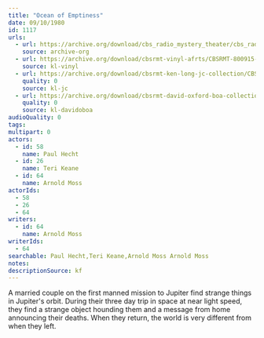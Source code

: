 ```yaml
---
title: "Ocean of Emptiness"
date: 09/10/1980
id: 1117
urls: 
  - url: https://archive.org/download/cbs_radio_mystery_theater/cbs_radio_mystery_theater-1101-1150.zip/cbs_radio_mystery_theater-1101-1150%2Fcbsrmt_1117_ocean_of_emptiness.mp3
    source: archive-org
  - url: https://archive.org/download/cbsrmt-vinyl-afrts/CBSRMT-800915-1118-Number-One_afrts.mp3
    source: kl-vinyl
  - url: https://archive.org/download/cbsrmt-ken-long-jc-collection/CBSRMT - 800910 1117 Ocean of Emptiness vbr jt_jc.mp3
    quality: 0
    source: kl-jc
  - url: https://archive.org/download/cbsrmt-david-oxford-boa-collection/CBSRMT-800910-1117-Ocean-of-Emptiness-(32-22)-[2007]-{BoA}.mp3
    quality: 0
    source: kl-davidoboa
audioQuality: 0
tags: 
multipart: 0
actors:  
  - id: 58
    name: Paul Hecht  
  - id: 26
    name: Teri Keane  
  - id: 64
    name: Arnold Moss
actorIds:  
  - 58  
  - 26  
  - 64
writers:  
  - id: 64
    name: Arnold Moss
writerIds:  
  - 64
searchable: Paul Hecht,Teri Keane,Arnold Moss Arnold Moss
notes: 
descriptionSource: kf
---
```

A married couple on the first manned mission to Jupiter find strange things in Jupiter's orbit. During their three day trip in space at near light speed, they find a strange object hounding them and a message from home announcing their deaths. When they return, the world is very different from when they left.